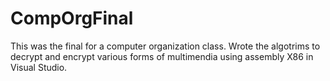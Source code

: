 # CompOrgFinal
This was the final for a computer organization class. Wrote the algotrims to decrypt and encrypt various forms of multimendia using assembly X86 in Visual Studio.  
